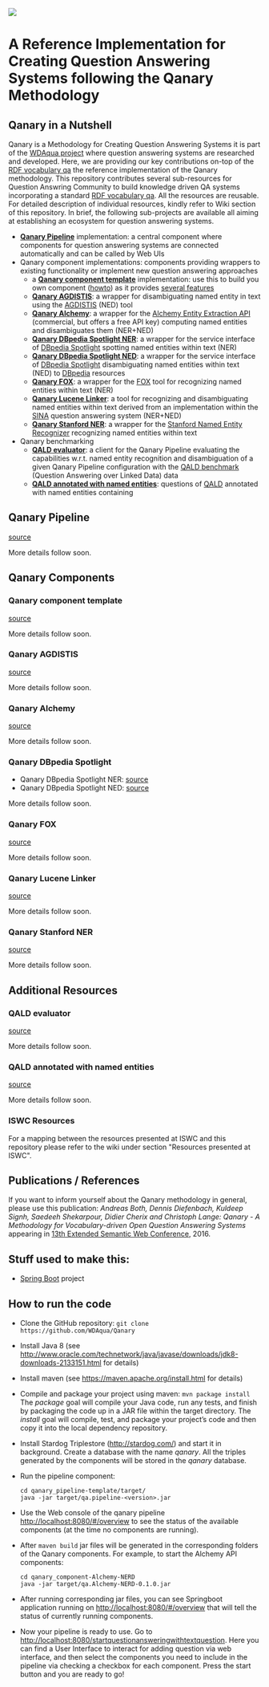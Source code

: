 ![](https://raw.githubusercontent.com/WDAqua/Qanary/master/doc/logo-qanary_s.png)

# A Reference Implementation for Creating Question Answering Systems following the Qanary Methodology
## Qanary in a Nutshell

Qanary is a Methodology for Creating Question Answering Systems it is part of the [WDAqua project](http://wdaqua.informatik.uni-bonn.de) where question answering systems are researched and developed. Here, we are providing our key contributions on-top of the [RDF vocabulary qa](https://github.com/WDAqua/QAOntology) the reference implementation of the Qanary methodology. This repository contributes several sub-resources for Question Answring Community to build knowledge driven QA systems incorporating a standard [RDF vocabulary qa](https://github.com/WDAqua/QAOntology). All the resources are reusable. For detailed description of individual resources, kindly refer to Wiki section of this repository. In brief, the following sub-projects are available all aiming at establishing an ecosystem for question answering systems.

 * [**Qanary Pipeline**](#qanarypipeline) implementation: a central component where components for question answering systems are connected automatically and can be called by Web UIs
 * Qanary component implementations: components providing wrappers to existing functionality or implement new question answering approaches
   * a [**Qanary component template**](#qanarycomponenttemplate) implementation: use this to build you own component ([howto]()) as it provides [several features]()
   * [**Qanary AGDISTIS**](#qanaryagdists): a wrapper for disambiguating named entity in text using the [AGDISTIS](http://aksw.org/Projects/AGDISTIS.html) (NED) tool
   * [**Qanary Alchemy**](#qanaryalchemy): a wrapper for the [Alchemy Entity Extraction API](http://www.alchemyapi.com/products/alchemylanguage/entity-extraction) (commercial, but offers a free API key) computing named entities and disambiguates them (NER+NED)
   * [**Qanary DBpedia Spotlight NER**](#qanarydbpediaspotlight): a wrapper for the service interface of [DBpedia Spotlight](https://github.com/dbpedia-spotlight/dbpedia-spotlight) spotting named entities within text (NER)
   * [**Qanary DBpedia Spotlight NED**](#qanarydbpediaspotlight): a wrapper for the service interface of [DBpedia Spotlight](https://github.com/dbpedia-spotlight/dbpedia-spotlight) disambiguating named entities within text (NED) to [DBpedia](http://dbpedia.org) resources
   * [**Qanary FOX**](#qanaryfox): a wrapper for the [FOX](http://aksw.org/Projects/FOX.html) tool for recognizing named entities within text (NER)
   * [**Qanary Lucene Linker**](#qanarylucenelinker): a tool for recognizing and disambiguating named entities within text derived from an implementation within the [SINA](http://aksw.org/Projects/SINA.html) question answering system (NER+NED)
   * [**Qanary Stanford NER**](#qanarystanfordner): a wrapper for the [Stanford Named Entity Recognizer](http://nlp.stanford.edu/ner/) recognizing named entities within text
 * Qanary benchmarking
   * [**QALD evaluator**](#qaldevaluator): a client for the Qanary Pipeline evaluating the capabilities w.r.t. named entity recognition and disambiguation of a given Qanary Pipeline configuration with the [QALD benchmark](http://qald.sebastianwalter.org/) (Question Answering over Linked Data) data
   * [**QALD annotated with named entities**](#qaldnerddataset): questions of [QALD](http://qald.sebastianwalter.org/) annotated with named entities containing

<a name="qanarypipeline"></a>
## Qanary Pipeline

[source](https://github.com/WDAqua/Qanary/tree/master/qanary_pipeline-template)

More details follow soon.


<a name="qanarycomponents"></a>
## Qanary Components


<a name="qanarycomponenttemplate"></a>
### Qanary component template
[source]()

More details follow soon.


<a name="qanaryagdists"></a>
### Qanary AGDISTIS
[source](https://github.com/WDAqua/Qanary/tree/master/qanary_component-AGDISTIS-NED)

More details follow soon.


<a name="qanaryalchemy"></a>
### Qanary Alchemy
[source](https://github.com/WDAqua/Qanary/tree/master/qanary_component-Alchemy-NERD)

More details follow soon.


<a name="qanarydbpediaspotlight"></a>
### Qanary DBpedia Spotlight

 * Qanary DBpedia Spotlight NER: [source](https://github.com/WDAqua/Qanary/tree/master/qanary_component-DBpedia-Spotlight-NER)
 * Qanary DBpedia Spotlight NED: [source](https://github.com/WDAqua/Qanary/tree/master/qanary_component-DBpedia-Spotlight-NED)

More details follow soon.


<a name="qanaryfox"></a>
### Qanary FOX
[source](https://github.com/WDAqua/Qanary/tree/master/qanary_component-FOX-NER)

More details follow soon.


<a name="qanarylucenelinker"></a>
### Qanary Lucene Linker
[source](https://github.com/WDAqua/Qanary/tree/master/qanary_component-Lucene-Linker-NERD)

More details follow soon.


<a name="qanarystanfordner"></a>
### Qanary Stanford NER
[source](https://github.com/WDAqua/Qanary/tree/master/qanary_component-stanford-NER)

More details follow soon.


## Additional Resources


<a name="qaldevaluator"></a>
### QALD evaluator
[source](https://github.com/WDAqua/Qanary/tree/master/qald-evaluator)

More details follow soon.


<a name="qaldnerddataset"></a>
### QALD annotated with named entities
[source](https://github.com/WDAqua/Qanary/tree/master/ISWC-results)

More details follow soon.


### ISWC Resources
For a mapping between the resources presented at ISWC and this repository please refer to the wiki under section "Resources presented at ISWC".


## Publications / References

If you want to inform yourself about the Qanary methodology in general, please use this publication:  *Andreas Both, Dennis Diefenbach, Kuldeep Signh, Saedeeh Shekarpour, Didier Cherix and Christoph Lange: Qanary - A Methodology for Vocabulary-driven Open Question Answering Systems* appearing in [13th Extended Semantic Web Conference](http://2016.eswc-conferences.org), 2016.


## Stuff used to make this:

 * [Spring Boot](http://projects.spring.io/spring-boot/) project

## How to run the code

 * Clone the GitHub repository: `git clone https://github.com/WDAqua/Qanary`

 * Install Java 8 (see <http://www.oracle.com/technetwork/java/javase/downloads/jdk8-downloads-2133151.html> for details)

 * Install maven (see <https://maven.apache.org/install.html> for details)

 * Compile and package your project using maven: `mvn package install`
   The _package_ goal will compile your Java code, run any tests, and finish by packaging the code up in a JAR file within the target directory. The _install_ goal will compile, test, and package your project’s code and then copy it into the local dependency repository.

 * Install Stardog Triplestore (<http://stardog.com/>) and start it in background. Create a database with the name _qanary_. All the triples generated by the components will be stored in the _qanary_ database.

 * Run the pipeline component:
   ```
   cd qanary_pipeline-template/target/
   java -jar target/qa.pipeline-<version>.jar
   ```

* Use the Web console of the qanary pipeline <http://localhost:8080/#/overview> to see the status of the available components (at the time no components are running).

* After `maven build` jar files will be generated in the corresponding folders of the Qanary components. For example, to start the Alchemy API components:
  ```
  cd qanary_component-Alchemy-NERD
  java -jar target/qa.Alchemy-NERD-0.1.0.jar
  ```
 
* After running corresponding jar files, you can see Springboot application running on <http://localhost:8080/#/overview> that will tell the status of currently running components.

* Now your pipeline is ready to use. Go to <http://localhost:8080/startquestionansweringwithtextquestion>. Here you can find a User Interface to interact for adding question via web interface, and then select the components you need to include in the pipeline via checking a checkbox for each component. Press the start button and you are ready to go!

